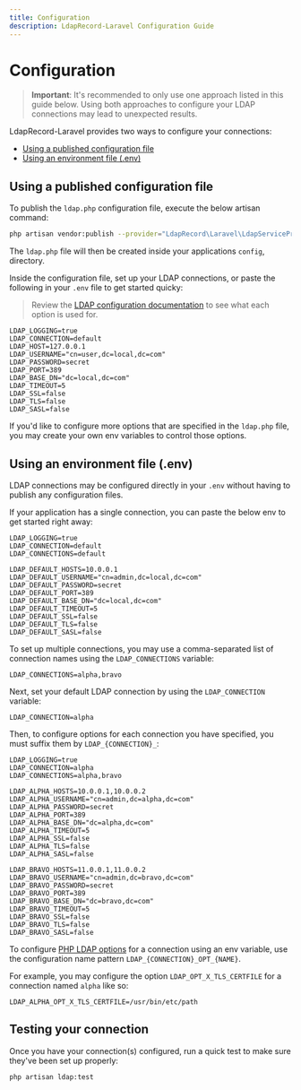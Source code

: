 ```yaml
---
title: Configuration
description: LdapRecord-Laravel Configuration Guide
---
```


# Configuration

> **Important**: It's recommended to only use one approach listed in this guide below. Using
> both approaches to configure your LDAP connections may lead to unexpected results.

LdapRecord-Laravel provides two ways to configure your connections:

- [Using a published configuration file](#using-a-published-configuration-file)
- [Using an environment file (.env)](#using-an-environment-file-env)

## Using a published configuration file

To publish the `ldap.php` configuration file, execute the below artisan command:

```bash
php artisan vendor:publish --provider="LdapRecord\Laravel\LdapServiceProvider"
```

The `ldap.php` file will then be created inside your applications `config`, directory.

Inside the configuration file, set up your LDAP connections, or paste the following in your `.env` file to get started quicky:

> Review the [LDAP configuration documentation](/docs/core/v3/configuration) to see what each option is used for.

```dotenv
LDAP_LOGGING=true
LDAP_CONNECTION=default
LDAP_HOST=127.0.0.1
LDAP_USERNAME="cn=user,dc=local,dc=com"
LDAP_PASSWORD=secret
LDAP_PORT=389
LDAP_BASE_DN="dc=local,dc=com"
LDAP_TIMEOUT=5
LDAP_SSL=false
LDAP_TLS=false
LDAP_SASL=false
```

If you'd like to configure more options that are specified in the `ldap.php`
file, you may create your own env variables to control those options.

## Using an environment file (.env)

LDAP connections may be configured directly in your `.env` without having to publish any configuration files.

If your application has a single connection, you can paste the below env to get started right away:

```dotenv
LDAP_LOGGING=true
LDAP_CONNECTION=default
LDAP_CONNECTIONS=default

LDAP_DEFAULT_HOSTS=10.0.0.1
LDAP_DEFAULT_USERNAME="cn=admin,dc=local,dc=com"
LDAP_DEFAULT_PASSWORD=secret
LDAP_DEFAULT_PORT=389
LDAP_DEFAULT_BASE_DN="dc=local,dc=com"
LDAP_DEFAULT_TIMEOUT=5
LDAP_DEFAULT_SSL=false
LDAP_DEFAULT_TLS=false
LDAP_DEFAULT_SASL=false
```

To set up multiple connections, you may use a comma-separated list of connection names using the `LDAP_CONNECTIONS` variable:

```dotenv
LDAP_CONNECTIONS=alpha,bravo
```

Next, set your default LDAP connection by using the `LDAP_CONNECTION` variable:

```dotenv
LDAP_CONNECTION=alpha
```

Then, to configure options for each connection you have specified, you must suffix them by `LDAP_{CONNECTION}_`:

```dotenv
LDAP_LOGGING=true
LDAP_CONNECTION=alpha
LDAP_CONNECTIONS=alpha,bravo

LDAP_ALPHA_HOSTS=10.0.0.1,10.0.0.2
LDAP_ALPHA_USERNAME="cn=admin,dc=alpha,dc=com"
LDAP_ALPHA_PASSWORD=secret
LDAP_ALPHA_PORT=389
LDAP_ALPHA_BASE_DN="dc=alpha,dc=com"
LDAP_ALPHA_TIMEOUT=5
LDAP_ALPHA_SSL=false
LDAP_ALPHA_TLS=false
LDAP_ALPHA_SASL=false

LDAP_BRAVO_HOSTS=11.0.0.1,11.0.0.2
LDAP_BRAVO_USERNAME="cn=admin,dc=bravo,dc=com"
LDAP_BRAVO_PASSWORD=secret
LDAP_BRAVO_PORT=389
LDAP_BRAVO_BASE_DN="dc=bravo,dc=com"
LDAP_BRAVO_TIMEOUT=5
LDAP_BRAVO_SSL=false
LDAP_BRAVO_TLS=false
LDAP_BRAVO_SASL=false
```

To configure [PHP LDAP options](https://www.php.net/manual/en/function.ldap-set-option.php) for
a connection using an env variable, use the configuration name pattern `LDAP_{CONNECTION}_OPT_{NAME}`.

For example, you may configure the option `LDAP_OPT_X_TLS_CERTFILE` for a connection named `alpha` like so:

```dotenv
LDAP_ALPHA_OPT_X_TLS_CERTFILE=/usr/bin/etc/path
```

## Testing your connection

Once you have your connection(s) configured, run a quick test to make sure they've been set up properly:

```bash
php artisan ldap:test
```
